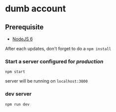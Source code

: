 # dumb account

## Prerequisite

- [NodeJS 6](https://nodejs.org/en/)

After each updates, don't forget to do a `npm install`

### Start a server configured for *production* 

```
npm start
```

server will be running on `localhost:3000`

### dev server

```
npm run dev
```
